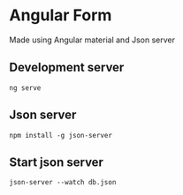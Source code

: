 # Angular Form 

Made using Angular material  and Json server

## Development server
```
ng serve
```
## Json server
```
npm install -g json-server
```
## Start json server
```
json-server --watch db.json
```

